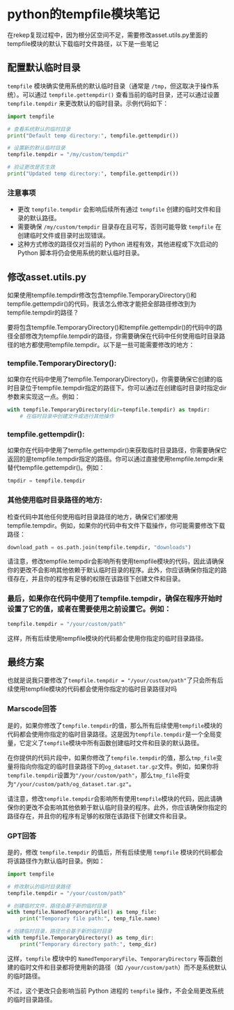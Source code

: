 # python的tempfile模块笔记

在rekep复现过程中，因为根分区空间不足，需要修改asset.utils.py里面的tempfile模块的默认下载临时文件路径，以下是一些笔记

## 配置默认临时目录
`tempfile` 模块确实使用系统的默认临时目录（通常是 `/tmp`，但这取决于操作系统）。可以通过 `tempfile.gettempdir()` 查看当前的临时目录，还可以通过设置 `tempfile.tempdir` 来更改默认的临时目录。示例代码如下：

```python
import tempfile

# 查看系统默认的临时目录
print("Default temp directory:", tempfile.gettempdir())

# 设置新的默认临时目录
tempfile.tempdir = "/my/custom/tempdir"

# 验证更改是否生效
print("Updated temp directory:", tempfile.gettempdir())
```

### 注意事项
- 更改 `tempfile.tempdir` 会影响后续所有通过 `tempfile` 创建的临时文件和目录的默认路径。
- 需要确保 `/my/custom/tempdir` 目录存在且可写，否则可能导致 `tempfile` 在创建临时文件或目录时出现错误。
- 这种方式修改的路径仅对当前的 Python 进程有效，其他进程或下次启动的 Python 脚本将仍会使用系统的默认临时目录。

## 修改asset.utils.py
如果使用tempfile.tempdir修改包含tempfile.TemporaryDirectory()和tempfile.gettempdir()的代码，我该怎么修改才能把全部路径修改到为tempfile.tempdir的路径？

要将包含tempfile.TemporaryDirectory()和tempfile.gettempdir()的代码中的路径全部修改为tempfile.tempdir的路径，你需要确保在代码中任何使用临时目录路径的地方都使用tempfile.tempdir。以下是一些可能需要修改的地方：

### tempfile.TemporaryDirectory():

如果你在代码中使用了tempfile.TemporaryDirectory()，你需要确保它创建的临时目录位于tempfile.tempdir指定的路径下。你可以通过在创建临时目录时指定dir参数来实现这一点。例如：

```python
with tempfile.TemporaryDirectory(dir=tempfile.tempdir) as tmpdir:
    # 在临时目录中创建文件或进行其他操作
```
### tempfile.gettempdir():


如果你在代码中使用了tempfile.gettempdir()来获取临时目录路径，你需要确保它返回的是tempfile.tempdir指定的路径。你可以通过直接使用tempfile.tempdir来替代tempfile.gettempdir()。例如：

```python
tmpdir = tempfile.tempdir
```
### 其他使用临时目录路径的地方:

检查代码中其他任何使用临时目录路径的地方，确保它们都使用tempfile.tempdir。例如，如果你的代码中有文件下载操作，你可能需要修改下载路径：

```python
download_path = os.path.join(tempfile.tempdir, "downloads")
```
请注意，修改tempfile.tempdir会影响所有使用tempfile模块的代码，因此请确保你的更改不会影响其他依赖于默认临时目录的程序。此外，你应该确保你指定的路径存在，并且你的程序有足够的权限在该路径下创建文件和目录。

### 最后，如果你在代码中使用了tempfile.tempdir，确保在程序开始时设置了它的值，或者在需要使用之前设置它。例如：


```python
tempfile.tempdir = "/your/custom/path"
```
这样，所有后续使用tempfile模块的代码都会使用你指定的临时目录路径。

## 最终方案

也就是说我只要修改了`tempfile.tempdir = "/your/custom/path"`了只会所有后续使用tempfile模块的代码都会使用你指定的临时目录路径对吗

### Marscode回答
是的，如果你修改了`tempfile.tempdir`的值，那么所有后续使用`tempfile`模块的代码都会使用你指定的临时目录路径。这是因为`tempfile.tempdir`是一个全局变量，它定义了`tempfile`模块中所有函数创建临时文件和目录的默认路径。

在你提供的代码片段中，如果你修改了`tempfile.tempdir`的值，那么`tmp_file`变量将指向你指定的临时目录路径下的`og_dataset.tar.gz`文件。例如，如果你将`tempfile.tempdir`设置为`"/your/custom/path"`，那么`tmp_file`将变为`"/your/custom/path/og_dataset.tar.gz"`。

请注意，修改`tempfile.tempdir`会影响所有使用`tempfile`模块的代码，因此请确保你的更改不会影响其他依赖于默认临时目录的程序。此外，你应该确保你指定的路径存在，并且你的程序有足够的权限在该路径下创建文件和目录。

### GPT回答
是的，修改 `tempfile.tempdir` 的值后，所有后续使用 `tempfile` 模块的代码都会将该路径作为默认临时目录。例如：

```python
import tempfile

# 修改默认的临时目录路径
tempfile.tempdir = "/your/custom/path"

# 创建临时文件，路径会基于新的临时目录
with tempfile.NamedTemporaryFile() as temp_file:
    print("Temporary file path:", temp_file.name)

# 创建临时目录，路径也会基于新的临时目录
with tempfile.TemporaryDirectory() as temp_dir:
    print("Temporary directory path:", temp_dir)
```

这样，`tempfile` 模块中的 `NamedTemporaryFile`、`TemporaryDirectory` 等函数创建的临时文件和目录都将使用新的路径（如 `/your/custom/path`）而不是系统默认的临时路径。 

不过，这个更改只会影响当前 Python 进程的 `tempfile` 操作，不会全局更改系统的临时目录路径。

